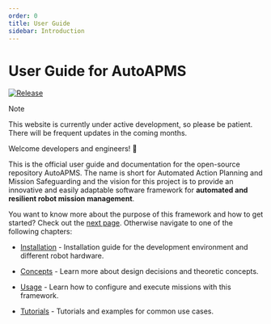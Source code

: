 ```yaml
---
order: 0
title: User Guide
sidebar: Introduction
---
```

# User Guide for AutoAPMS

[![Release](https://img.shields.io/github/v/release/robin-mueller/auto-apms?label=Release)](https://github.com/robin-mueller/auto-apms/releases)

> [!NOTE]
> This website is currently under active development, so please be patient. There will be frequent updates in the coming months.

Welcome developers and engineers! 🎉

This is the official user guide and documentation for the open-source repository AutoAPMS. The name is short for Automated Action Planning and Mission Safeguarding and the vision for this project is to provide an innovative and easily adaptable software framework for **automated and resilient robot mission management**.

You want to know more about the purpose of this framework and how to get started? Check out the [next page](./why-autoapms). Otherwise navigate to one of the following chapters:

- [Installation](../installation/) - Installation guide for the development environment and different robot hardware.

- [Concepts](../concepts/) - Learn more about design decisions and theoretic concepts.

- [Usage](../usage/) - Learn how to configure and execute missions with this framework.

- [Tutorials](../tutorials/) - Tutorials and examples for common use cases.
